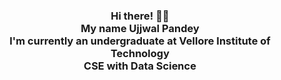  <!-- Hi there! Feel free to make this your own but don't use my data -->
<div align="center">  
<h3>Hi there! 👋🤓<br>My name Ujjwal Pandey<br>I'm currently an undergraduate at Vellore Institute of Technology <br> CSE with Data Science</h3>
<!--

Here are some ideas to get you started:

- 🌱 I’m currently learning 
  * DataScience and Statistics
  * Algorithms
- 👯 I’m looking to collaborate on 
  * Flutter
  * DataScience competitions
- 💬 Ask me about anything
- 📫 How to reach me:
    * ujjwalpandey408@gmail.com
    * https://twitter.com/Ryednap

- ⚡ Fun fact: I am chess enthusiast
-->
